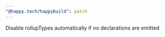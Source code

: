 ```yaml
---
"@happy.tech/happybuild": patch
---
```


Disable rollupTypes automatically if no declarations are emitted

